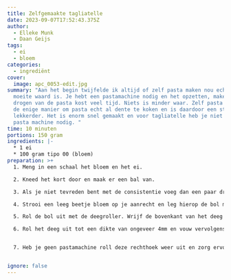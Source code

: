 ```yaml
---
title: Zelfgemaakte tagliatelle
date: 2023-09-07T17:52:43.375Z
author:
  - Elleke Munk
  - Daan Geijs
tags:
  - ei
  - bloem
categories:
  - ingrediënt
cover:
  image: apc_0053-edit.jpg
summary: "Aan het begin twijfelde ik altijd of zelf pasta maken nou echt de
  moeite waard is. Je hebt een pastamachine nodig en het opzetten, maken en
  drogen van de pasta kost veel tijd. Niets is minder waar. Zelf pasta maken is
  de enige manier om pasta echt al dente te koken en is daardoor een stuk
  lekkerder. Het is enorm snel gemaakt en voor tagliatelle heb je niet eens een
  pasta machine nodig. "
time: 10 minuten
portions: 150 gram
ingredients: |-
  * 1 ei
  * 100 gram tipo 00 (bloem)
preparation: >+
  1. Meng in een schaal het bloem en het ei. 

  2. Kneed het kort door en maak er een bal van.

  3. Als je niet tevreden bent met de consistentie voeg dan een paar druppels olijfolie toe, maar past op gebruik niet teveel olijfolie want dan deeg erg plakken. 

  4. Strooi een leeg beetje bloem op je aanrecht en leg hierop de bol met deeg

  5. Rol de bol uit met de deegroller. Wrijf de bovenkant van het deeg in met een beetje bloem om plakken te voorkomen. 

  6. Rol het deeg uit tot een dikte van ongeveer 4mm en vouw vervolgens het deeg naar binnen om een rechthoek te verkrijgen. 


  7. Heb je geen pastamachine roll deze rechthoek weer uit en zorg ervoor dat het een rechthoek blijft. Rol het deeg uit tot een dikte van 2mm. Bloem de bovenkant van het deeg nu in vouw het deeg in naar binnen zodat je drie lagen krijgt. Snijdt met een scherp mes je tagliatelle in de breedte die jij wilt.


ignore: false
---
```

